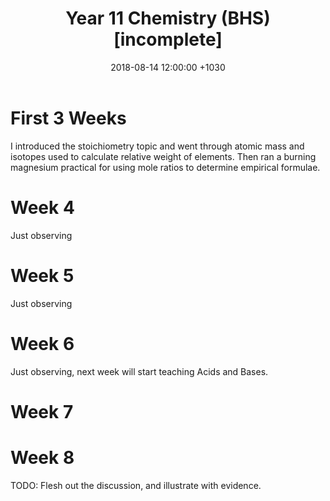 ﻿---
layout: post
title:  "Year 11 Chemistry (BHS) [incomplete]"
date:   2018-08-14 12:00:00 +1030
categories: MTeach bhsPlacement stage1chemistry
---



# First 3 Weeks

I introduced the stoichiometry topic and went through atomic mass and isotopes used to calculate relative weight of elements. Then ran a burning magnesium practical for using mole ratios to determine empirical formulae.

# Week 4

Just observing

# Week 5

Just observing

# Week 6

Just observing, next week will start teaching Acids and Bases.

# Week 7

# Week 8 


TODO: Flesh out the discussion, and illustrate with evidence.






 







